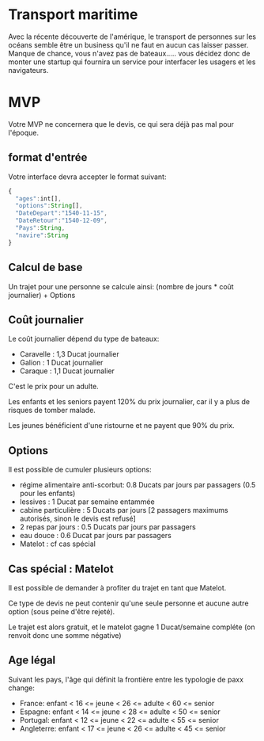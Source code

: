 # Transport maritime

Avec la récente découverte de l'amérique, le transport de personnes sur les océans semble être un business qu'il ne faut en aucun cas laisser passer.
Manque de chance, vous n'avez pas de bateaux..... vous décidez donc de monter une startup qui fournira un service pour interfacer les usagers et les navigateurs. 


# MVP

Votre MVP ne concernera que le devis, ce qui sera déjà pas mal pour l'époque.

## format d'entrée
Votre interface devra accepter le format suivant: 
```javascript
{
  "ages":int[],
  "options":String[], 
  "DateDepart":"1540-11-15",
  "DateRetour":"1540-12-09",
  "Pays":String,
  "navire":String
}
```

## Calcul de base

Un trajet pour une personne se calcule ainsi:
(nombre de jours * coût journalier) + Options 


## Coût journalier
Le coût journalier dépend du type de bateaux: 
- Caravelle : 1,3 Ducat journalier
- Galion : 1 Ducat journalier 
- Caraque : 1,1 Ducat journalier 

C'est le prix pour un adulte.

Les enfants et les seniors payent 120% du prix journalier, car il y a plus de risques de tomber malade.

Les jeunes bénéficient d'une ristourne et ne payent que 90% du prix.


## Options
Il est possible de cumuler plusieurs options:
- régime alimentaire anti-scorbut: 0.8 Ducats par jours par passagers (0.5 pour les enfants)
- lessives : 1 Ducat par semaine entammée
- cabine particulière : 5 Ducats par jours [2 passagers maximums autorisés, sinon le devis est refusé]
- 2 repas par jours : 0.5 Ducats par jours par passagers
- eau douce : 0.6 Ducat par jours par passagers
- Matelot : cf cas spécial

## Cas spécial : Matelot
Il est possible de demander à profiter du trajet en tant que Matelot.

Ce type de devis ne peut contenir qu'une seule personne et aucune autre option (sous peine d'être rejeté).

Le trajet est alors gratuit, et le matelot gagne 1 Ducat/semaine compléte (on renvoit donc une somme négative)


## Age légal
Suivant les pays, l'âge qui définit la frontière entre les typologie de paxx change:

- France: enfant < 16 <= jeune < 26 <= adulte < 60 <= senior
- Espagne: enfant < 14 <= jeune < 28 <= adulte < 50 <= senior
- Portugal: enfant < 12 <= jeune < 22 <= adulte < 55 <= senior
- Angleterre: enfant < 17 <= jeune < 26 <= adulte < 45 <= senior
